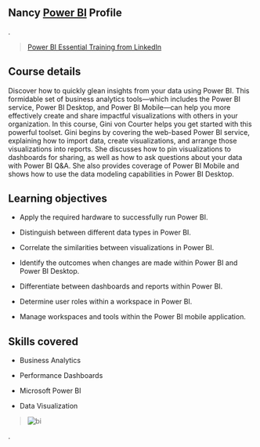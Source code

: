 


##  Nancy [Power BI](https://app.powerbi.com/home?noSignUpCheck=1&redirectedFromSignup=1&username=2180385@s.aou.edu.jo&AutomaticLogin=true) Profile 




.


> [Power BI Essential Training from LinkedIn](https://www.linkedin.com/learning/power-bi-essential-training-3/create-rich-interactive-reports-with-power-bi?contextUrn=urn%3Ali%3AlyndaLearningPath%3A5ec59c4a498e70845153bbc5)




## Course details


Discover how to quickly glean insights from your data using Power BI. This formidable set of business analytics tools—which includes the Power BI service, Power BI Desktop, and Power BI Mobile—can help you more effectively create and share impactful visualizations with others in your organization. In this course, Gini von Courter helps you get started with this powerful toolset. Gini begins by covering the web-based Power BI service, explaining how to import data, create visualizations, and arrange those visualizations into reports. She discusses how to pin visualizations to dashboards for sharing, as well as how to ask questions about your data with Power BI Q&A. She also provides coverage of Power BI Mobile and shows how to use the data modeling capabilities in Power BI Desktop.


## Learning objectives


- Apply the required hardware to successfully run Power BI.

- Distinguish between different data types in Power BI.

- Correlate the similarities between visualizations in Power BI.

- Identify the outcomes when changes are made within Power BI and Power BI Desktop.

- Differentiate between dashboards and reports within Power BI.

- Determine user roles within a workspace in Power BI.

- Manage workspaces and tools within the Power BI mobile application.


## Skills covered


- Business Analytics

- Performance Dashboards

- Microsoft Power BI

- Data Visualization


> ![bi](https://user-images.githubusercontent.com/36210723/107838163-32900080-6dad-11eb-9db7-b2b6b1e690e8.png)


.



